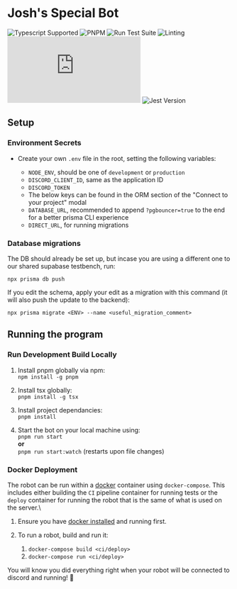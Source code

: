 # Josh's Special Bot

![Typescript Supported](https://img.shields.io/badge/TypeScript-007ACC?style=for-the-badge&logo=typescript&logoColor=white)
![PNPM](https://img.shields.io/badge/pnpm-%234a4a4a.svg?style=for-the-badge&logo=pnpm&logoColor=f69220)
![Run Test Suite](https://img.shields.io/github/actions/workflow/status/joshs-special-organization/joshs-special-bot/tests.yml?style=for-the-badge&logo=github&label=Tests)
![Linting](https://img.shields.io/github/actions/workflow/status/joshs-special-organization/joshs-special-bot/lint.yml?style=for-the-badge&logo=github&label=Linting)
![DiscordJS Version](https://img.shields.io/github/package-json/dependency-version/joshs-special-organization/joshs-special-bot/discord.js?style=for-the-badge&logo=discord&color=7289da)
![Jest Version](https://img.shields.io/github/package-json/dependency-version/joshs-special-organization/joshs-special-bot/dev/jest/main?style=for-the-badge&logo=jest&color=994a56)

## Setup

### Environment Secrets

- Create your own `.env` file in the root, setting the following variables:

  - `NODE_ENV`, should be one of `development` or `production`
  - `DISCORD_CLIENT_ID`, same as the application ID
  - `DISCORD_TOKEN`
  - The below keys can be found in the ORM section of the "Connect to your project" modal
  - `DATABASE_URL`, recommended to append `?pgbouncer=true` to the end for a better prisma CLI experience
  - `DIRECT_URL`, for running migrations

### Database migrations

The DB should already be set up, but incase you are using a different one to our shared supabase testbench, run:

```npx prisma db push```

If you edit the schema, apply your edit as a migration with this command (it will also push the update to the backend):

```npx prisma migrate <ENV> --name <useful_migration_comment>```

## Running the program

### Run Development Build Locally

1. Install pnpm globally via npm:\
```npm install -g pnpm```

2. Install tsx globally:\
```pnpm install -g tsx```

3. Install project dependancies:\
```pnpm install```

4. Start the bot on your local machine using:\
```pnpm run start```\
**or**\
```pnpm run start:watch``` (restarts upon file changes)

### Docker Deployment

The robot can be run within a [docker](https://www.docker.com/) container using `docker-compose`. This includes either building the `CI` pipeline container for running tests or the `deploy` container for running the robot that is the same of what is used on the server.\

1. Ensure you have [docker installed](https://www.docker.com/get-started/) and running first.

2. To run a robot, build and run it:
   1. ```docker-compose build <ci/deploy>```
   2. ```docker-compose run <ci/deploy>```

You will know you did everything right when your robot will be connected to discord and running! :tada:
